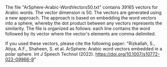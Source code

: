 The file "ArSphere-Arabic-WordVectors50.txt" contains 39165 vectors for Arabic words. The vector dimension is 50. The vectors are generated using a new approach. The approach is based on embedding the word vectors into a sphere, whereby the dot product between any vectors represents the similarity. The file is organized as follows: each line contains the word followed by its vector where the vector's elements are comma delimited.

If you used these vectors, please cite the following paper: "Rizkallah, S., Atiya, A.F., Shaheen, S. et al. ArSphere: Arabic word vectors embedded in a polar sphere. Int J Speech Technol (2022). https://doi.org/10.1007/s10772-022-09966-9"
